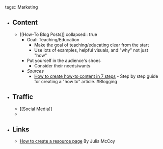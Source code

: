 tags:: Marketing

- ## Content
	- [[How-To Blog Posts]]
	  collapsed:: true
		- Goal: Teaching/Education
			- Make the goal of teaching/educating clear from the start
			- Use lots of examples, helpful visuals, and "why" not just "how"
		- Put yourself in the audience's shoes
			- Consider their needs/wants
		- *Sources*
			- [How to create how-to content in 7 steps](https://searchengineland.com/create-how-to-content-395618) - Step by step guide for creating a "how to" article. #Blogging
- ## Traffic
	- [[Social Media]]
	-
- ## Links
	- [How to create a resource page](https://searchengineland.com/create-resource-page-398815) By Julia McCoy